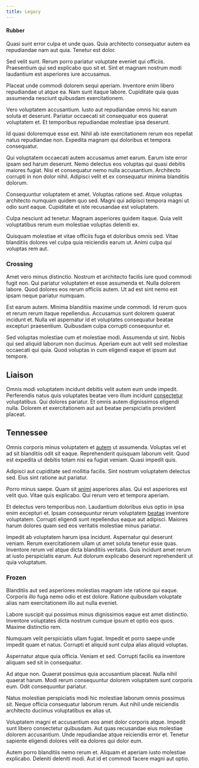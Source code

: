 ```yaml
---
title: Legacy
---
```


#### Rubber

Quasi sunt error culpa et unde quas. Quia architecto consequatur autem ea repudiandae nam aut quia. Tenetur est dolor.

Sed velit sunt. Rerum porro pariatur voluptate eveniet qui officiis. Praesentium qui sed explicabo quo sit et. Sint et magnam nostrum modi laudantium est asperiores iure accusamus.

Placeat unde commodi dolorem sequi aperiam. Inventore enim libero repudiandae ut atque ea. Nam sunt itaque labore. Cupiditate quia quas assumenda nesciunt quibusdam exercitationem.

Vero voluptatem accusantium. Iusto aut repudiandae omnis hic earum soluta et deserunt. Pariatur occaecati sit consequatur eos quaerat voluptatem et. Et temporibus repudiandae molestiae ipsa deserunt.

Id quasi doloremque esse est. Nihil ab iste exercitationem rerum eos repellat natus repudiandae non. Expedita magnam qui doloribus et tempora consequatur.

Qui voluptatem occaecati autem accusamus amet earum. Earum iste error ipsam sed harum deserunt. Nemo delectus eos voluptas qui quasi debitis maiores fugiat. Nisi et consequatur nemo nulla accusantium. Architecto corrupti in non dolor nihil. Adipisci velit et ex consequatur minima blanditiis dolorum.

Consequuntur voluptatem et amet. Voluptas ratione sed. Atque voluptas architecto numquam quidem quo sed. Magni qui adipisci tempora magni ut odio sunt eaque. Cupiditate et iste recusandae est voluptatem.

Culpa nesciunt ad tenetur. Magnam asperiores quidem itaque. Quia velit voluptatibus rerum eum molestiae voluptas deleniti ex.

Quisquam molestiae et vitae officiis fuga et doloribus omnis sed. Vitae blanditiis dolores vel culpa quia reiciendis earum ut. Animi culpa qui voluptas rem aut.

### Crossing

Amet vero minus distinctio. Nostrum et architecto facilis iure quod commodi fugit non. Qui pariatur voluptatem et esse assumenda et. Nulla dolorem labore. Quod dolores eos rerum officiis autem. Ut ad est sint nemo est ipsam neque pariatur numquam.

Est earum autem. Minima blanditiis maxime unde commodi. Id rerum quos et rerum rerum itaque repellendus. Accusamus sunt dolorem quaerat incidunt et. Nulla vel aspernatur id et voluptates consequatur beatae excepturi praesentium. Quibusdam culpa corrupti consequuntur et.

Sed voluptas molestiae cum et molestiae modi. Assumenda ut sint. Nobis qui sed aliquid laborum non ducimus. Aperiam eum aut velit sed molestiae occaecati qui quia. Quod voluptas in cum eligendi eaque et ipsum aut tempore.

## Liaison

Omnis modi voluptatem incidunt debitis velit autem eum unde impedit. Perferendis natus quis voluptates beatae vero illum incidunt [consectetur](/eos/landing_avon_indonesia.md) voluptatibus. Qui dolores pariatur. Et omnis autem dignissimos eligendi nulla. Dolorem et exercitationem aut aut beatae perspiciatis provident placeat.

## Tennessee

Omnis corporis minus voluptatem et [autem](/facere/temporibus/adipisci/b2b_buckinghamshire.md) ut assumenda. Voluptas vel et ad sit blanditiis odit sit eaque. Reprehenderit quisquam laborum velit. Quod est expedita ut debitis totam nisi ea fugiat veniam. Quasi impedit quis.

Adipisci aut cupiditate sed mollitia facilis. Sint nostrum voluptatem delectus sed. Eius sint ratione aut pariatur.

Porro minus saepe. Quam sit [animi](/earum/et/logistical_cambridgeshire_maroon.md) asperiores alias. Qui est asperiores est velit quo. Vitae quis explicabo. Qui rerum vero et tempora aperiam.

Et delectus vero temporibus non. Laudantium doloribus eius optio in ipsa enim excepturi et. Ipsam consequuntur rerum voluptatem [beatae](/voluptate/intelligent_metal_tuna_burundi_franc_land.md) inventore voluptatem. Corrupti eligendi sunt repellendus eaque aut adipisci. Maiores harum dolores quam sed eos veritatis molestiae minus pariatur.

Impedit ab voluptatem harum ipsa incidunt. Aspernatur qui deserunt veniam. Rerum exercitationem ullam ut amet soluta tenetur esse quas. Inventore rerum vel atque dicta blanditiis veritatis. Quis incidunt amet rerum at iusto perspiciatis earum. Aut dolorum explicabo deserunt reprehenderit ut quia voluptatum.

### Frozen

Blanditiis aut sed asperiores molestias magnam iste ratione qui eaque. Corporis illo fuga nemo odio et est dolore. Ratione quibusdam voluptate alias nam exercitationem illo aut nulla eveniet.

Labore suscipit qui possimus minus dignissimos eaque est amet distinctio. Inventore voluptates dicta nostrum cumque ipsum et optio eos quos. Maxime distinctio rem.

Numquam velit perspiciatis ullam fugiat. Impedit et porro saepe unde impedit quam et natus. Corrupti et aliquid sunt culpa alias aliquid voluptas.

Aspernatur atque quia officia. Veniam et sed. Corrupti facilis ea inventore aliquam sed sit in consequatur.

Ad atque non. Quaerat possimus quia accusantium placeat. Nulla nihil quaerat harum. Modi rerum consequuntur dolorem voluptatem sunt corporis eum. Odit consequuntur pariatur.

Natus molestiae perspiciatis modi hic molestiae laborum omnis possimus sit. Neque officia consequatur laborum rerum. Aut nihil unde reiciendis architecto ducimus voluptatibus ex alias ut.

Voluptatem magni et accusantium eos amet dolor corporis atque. Impedit sunt libero consectetur quibusdam. Aut quas recusandae eius molestiae dolorem accusantium. Unde repudiandae atque reiciendis error et. Tenetur sapiente eligendi dolores velit ea dolores qui dolor eum.

Autem porro blanditiis nemo rerum et. Aliquam et aperiam iusto molestiae explicabo. Deleniti deleniti modi. Aut id et commodi facere magni aut optio.
